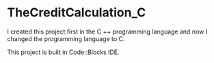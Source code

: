 # TheCreditCalculation_C

I created this project first in the C ++ programming language and now I changed the programming language to C.

This project is built in Code::Blocks IDE.

